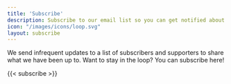 ```yaml
---
title: 'Subscribe'
description: Subscribe to our email list so you can get notified about our latest updates.
icon: "/images/icons/loop.svg"
layout: subscribe
---
```


We send infrequent updates to a list of subscribers and supporters to share what we have been up to. Want to stay in the loop? You can subscribe here! 

{{< subscribe >}}